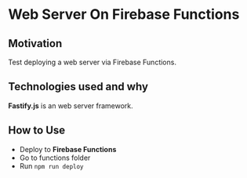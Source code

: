 # Web Server On Firebase Functions

## Motivation
Test deploying a web server via Firebase Functions.

## Technologies used and why
**Fastify.js** is an web server framework.

## How to Use
- Deploy to **Firebase Functions**
- Go to functions folder
- Run ```npm run deploy```
